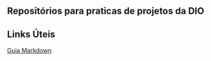 ## Repositórios para praticas de projetos da DIO

## Links Úteis
[Guia Markdown](https://www.markdownguide.org/basic-syntax/)
